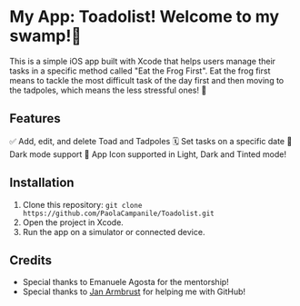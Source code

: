 # My App: Toadolist! Welcome to my swamp!🪷
This is a simple iOS app built with Xcode that helps users manage their tasks in a specific method called "Eat the Frog First". Eat the frog first means to tackle the most 
difficult task of the day first and then moving to the tadpoles, which means the less stressful ones! 🐸

## Features
✅ Add, edit, and delete Toad and Tadpoles
🗓️ Set tasks on a specific date
🌙 Dark mode support
🎨 App Icon supported in Light, Dark and Tinted mode!

## Installation
1. Clone this repository: `git clone https://github.com/PaolaCampanile/Toadolist.git`
2. Open the project in Xcode.
3. Run the app on a simulator or connected device.


## Credits
- Special thanks to Emanuele Agosta for the mentorship!
- Special thanks to [Jan Armbrust](https://github.com/n0rthk1n9) for helping me with GitHub!